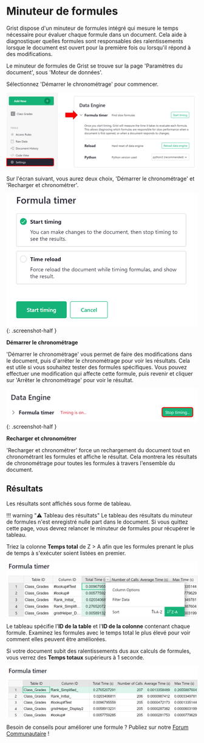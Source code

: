 Minuteur de formules
=========

Grist dispose d'un minuteur de formules intégré qui mesure le temps nécessaire pour évaluer chaque formule dans un document. Cela aide à diagnostiquer quelles formules sont responsables des ralentissements lorsque le document est ouvert pour la première fois ou lorsqu'il répond à des modifications.

Le minuteur de formules de Grist se trouve sur la page 'Paramètres du document', sous 'Moteur de données'.

Sélectionnez 'Démarrer le chronométrage' pour commencer.

<span class="screenshot-large">*![paramètres-du-minuteur-de-formules](images/formula-timer/formula-timer-settings.png)*</span>

Sur l'écran suivant, vous aurez deux choix, 'Démarrer le chronométrage' et 'Recharger et chronométrer'.

<span class="screenshot-large">*![sélection-du-minuteur-de-formules](images/formula-timer/formula-timer-selection.png)*</span>
{: .screenshot-half }

**Démarrer le chronométrage**

'Démarrer le chronométrage' vous permet de faire des modifications dans le document, puis d'arrêter le chronométrage pour voir les résultats. Cela est utile si vous souhaitez tester des formules spécifiques. Vous pouvez effectuer une modification qui affecte cette formule, puis revenir et cliquer sur 'Arrêter le chronométrage' pour voir le résultat.

<span class="screenshot-large">*![arrêter-le-chronométrage](images/formula-timer/formula-timer-stop-timing.png)*</span>
{: .screenshot-half }

**Recharger et chronométrer**

'Recharger et chronométrer' force un rechargement du document tout en chronométrant les formules et affiche le résultat. Cela montrera les résultats de chronométrage pour toutes les formules à travers l'ensemble du document.

## Résultats

Les résultats sont affichés sous forme de tableau.

!!! warning "⚠️ Tableau des résultats"
    Le tableau des résultats du minuteur de formules n'est enregistré nulle part dans le document. Si vous quittez cette page, vous devrez relancer le minuteur de formules pour récupérer le tableau.

Triez la colonne **Temps total** de Z > A afin que les formules prenant le plus de temps à s'exécuter soient listées en premier.

<span class="screenshot-large">*![tri-des-résultats-du-minuteur-de-formules](images/formula-timer/formula-timer-result-sort.png)*</span>

Le tableau spécifie l'**ID de la table** et l'**ID de la colonne** contenant chaque formule. Examinez les formules avec le temps total le plus élevé pour voir comment elles peuvent être améliorées.

Si votre document subit des ralentissements dus aux calculs de formules, vous verrez des **Temps totaux** supérieurs à 1 seconde.

<span class="screenshot-large">*![résultats-du-minuteur-de-formules](images/formula-timer/formula-timer-results.png)*</span>

Besoin de conseils pour améliorer une formule ? Publiez sur notre [Forum Communautaire](https://community.getgrist.com/) !